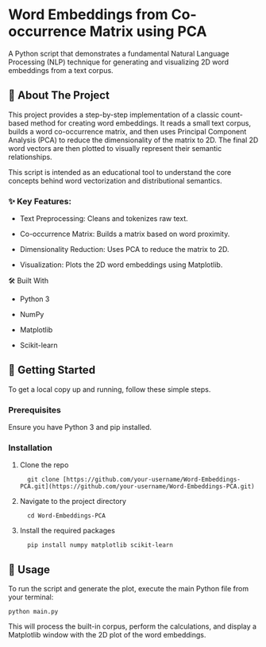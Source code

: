 # Word Embeddings from Co-occurrence Matrix using PCA
A Python script that demonstrates a fundamental Natural Language Processing (NLP) technique for generating and visualizing 2D word embeddings from a text corpus.

## 🌟 About The Project
This project provides a step-by-step implementation of a classic count-based method for creating word embeddings. It reads a small text corpus, builds a word co-occurrence matrix, and then uses Principal Component Analysis (PCA) to reduce the dimensionality of the matrix to 2D. The final 2D word vectors are then plotted to visually represent their semantic relationships.

This script is intended as an educational tool to understand the core concepts behind word vectorization and distributional semantics.

### ✨ Key Features:
* Text Preprocessing: Cleans and tokenizes raw text.

* Co-occurrence Matrix: Builds a matrix based on word proximity.

* Dimensionality Reduction: Uses PCA to reduce the matrix to 2D.

* Visualization: Plots the 2D word embeddings using Matplotlib.

🛠️ Built With
* Python 3

* NumPy

* Matplotlib

* Scikit-learn

## 🚀 Getting Started
To get a local copy up and running, follow these simple steps.

### Prerequisites
Ensure you have Python 3 and pip installed.

### Installation
1. Clone the repo

         git clone [https://github.com/your-username/Word-Embeddings-PCA.git](https://github.com/your-username/Word-Embeddings-PCA.git) 

2. Navigate to the project directory

         cd Word-Embeddings-PCA 

3. Install the required packages

         pip install numpy matplotlib scikit-learn 

## 📖 Usage
To run the script and generate the plot, execute the main Python file from your terminal:

    python main.py

This will process the built-in corpus, perform the calculations, and display a Matplotlib window with the 2D plot of the word embeddings.
